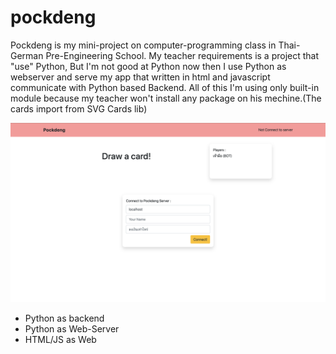 # pockdeng
Pockdeng is my mini-project on computer-programming class in Thai-German Pre-Engineering School.
My teacher requirements is a project that "use" Python, But I'm not good at Python now then I use Python as webserver and serve my app that written in html and javascript communicate with Python based Backend. All of this I'm using only built-in module because my teacher won't install any package on his mechine.(The cards import from SVG Cards lib)
 
![screenshot](https://raw.githubusercontent.com/msp5382/pockdeng/master/screenshot.png)


* Python as backend
* Python as Web-Server
* HTML/JS as Web
